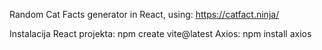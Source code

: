 Random Cat Facts generator in React, using: https://catfact.ninja/

Instalacija React projekta: npm create vite@latest
Axios: npm install axios

